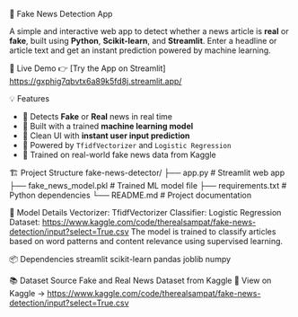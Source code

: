  📰 Fake News Detection App

A simple and interactive web app to detect whether a news article is **real** or **fake**, built using **Python**, **Scikit-learn**, and **Streamlit**. Enter a headline or article text and get an instant prediction powered by machine learning.

🚀 Live Demo
👉 [Try the App on Streamlit] https://gxphig7qbvtx6a89k5fd8j.streamlit.app/

💡 Features
- 🔎 Detects **Fake** or **Real** news in real time
- 🧠 Built with a trained **machine learning model**
- 💬 Clean UI with **instant user input prediction**
- 🧪 Powered by `TfidfVectorizer` and `Logistic Regression`
- 🎯 Trained on real-world fake news data from Kaggle

🏗️ Project Structure
fake-news-detector/
├── app.py # Streamlit web app
├── fake_news_model.pkl # Trained ML model file
├── requirements.txt # Python dependencies
└── README.md # Project documentation


🧠 Model Details
Vectorizer: TfidfVectorizer
Classifier: Logistic Regression
Dataset: https://www.kaggle.com/code/therealsampat/fake-news-detection/input?select=True.csv
The model is trained to classify articles based on word patterns and content relevance using supervised learning.

📦 Dependencies
streamlit
scikit-learn
pandas
joblib
numpy

📚 Dataset Source
Fake and Real News Dataset from Kaggle
📌 View on Kaggle → https://www.kaggle.com/code/therealsampat/fake-news-detection/input?select=True.csv

